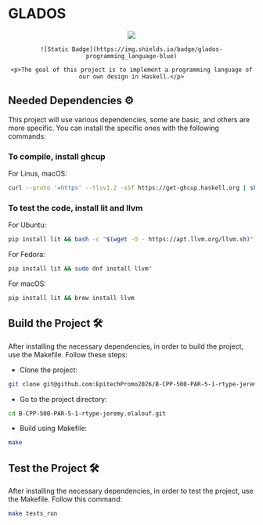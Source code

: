 # GLADOS

<div align="center">
    <img src="https://static.wikia.nocookie.net/epicpixelbattles/images/5/5f/400px-GLaDOS_P2.png/revision/latest?cb=20191127181958">

    ![Static Badge](https://img.shields.io/badge/glados-programming_language-blue)

    <p>The goal of this project is to implement a programming language of our own design in Haskell.</p>

</div>

## Needed Dependencies ⚙️

This project will use various dependencies, some are basic, and others are more specific. You can install the specific ones with the following commands:

### To compile, install ghcup

For Linus, macOS:

```sh
curl --proto '=https' --tlsv1.2 -sSf https://get-ghcup.haskell.org | sh
```

### To test the code, install lit and llvm

For Ubuntu:

```sh
pip install lit && bash -c "$(wget -O - https://apt.llvm.org/llvm.sh)"
```

For Fedora:

```sh
pip install lit && sudo dnf install llvm"
```

For macOS:

```sh
pip install lit && brew install llvm
```

## Build the Project 🛠️

After installing the necessary dependencies, in order to build the project, use the Makefile. Follow these steps:

- Clone the project:

```sh
git clone git@github.com:EpitechPromo2026/B-CPP-500-PAR-5-1-rtype-jeremy.elalouf.git
```

- Go to the project directory:

```sh
cd B-CPP-500-PAR-5-1-rtype-jeremy.elalouf.git
```

- Build using Makefile:

```sh
make
```

## Test the Project 🛠️

After installing the necessary dependencies, in order to test the project, use the Makefile. Follow this command:

```sh
make tests_run
```

